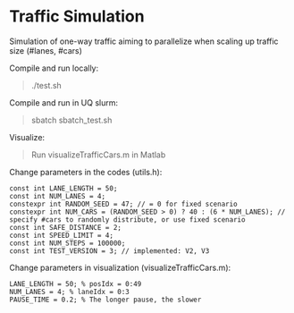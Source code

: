# Traffic Simulation

Simulation of one-way traffic aiming to parallelize when scaling up traffic size (#lanes, #cars)

Compile and run locally:

> ./test.sh

Compile and run in UQ slurm:

> sbatch sbatch_test.sh

Visualize:

> Run visualizeTrafficCars.m in Matlab

Change parameters in the codes (utils.h):

```
const int LANE_LENGTH = 50;
const int NUM_LANES = 4;
constexpr int RANDOM_SEED = 47; // = 0 for fixed scenario
constexpr int NUM_CARS = (RANDOM_SEED > 0) ? 40 : (6 * NUM_LANES); // specify #cars to randomly distribute, or use fixed scenario
const int SAFE_DISTANCE = 2;
const int SPEED_LIMIT = 4;
const int NUM_STEPS = 100000;
const int TEST_VERSION = 3; // implemented: V2, V3
```

Change parameters in visualization (visualizeTrafficCars.m):

```
LANE_LENGTH = 50; % posIdx = 0:49
NUM_LANES = 4; % laneIdx = 0:3
PAUSE_TIME = 0.2; % The longer pause, the slower
```
